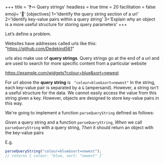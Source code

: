 +++
title = '❓🪢 Query strings'
headless = true
time = 20
facilitation = false
emoji= '🧩'
[objectives]
    1='Identify the query string section of a url'
    2='Identify key-value pairs within a query string'
    3='Explain why an object is a more useful structure for storing query parameters'
+++

Let’s define a problem.

Websites have addresses called urls like this: "https://github.com/Dedekind561"

urls also make use of **query strings**. Query strings go at the end of a url and are used to search for more specific content from a particular website

https://example.com/widgets?colour=blue&sort=newest

For url above the **query string** is ` "colour=blue&sort=newest"`
In the string, each key-value pair is separated by a `&` (ampersand).
However, a string isn't a useful structure for the data. We cannot easily access the value from this string given a key.
However, objects are designed to store key-value pairs in this way.

We're going to implement a function `parseQueryString` defined as follows:

_Given_ a query string and a function `parseQueryString`,
_When_ we call `parseQueryString` with a query string,
_Then_ it should return an object with the key-value pairs

E.g.

```js
parseQueryString("colour=blue&sort=newest");
// returns { colour: "blue, sort: "newest" }`
```
